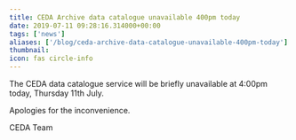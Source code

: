 ```yaml
---
title: CEDA Archive data catalogue unavailable 400pm today
date: 2019-07-11 09:28:16.314000+00:00
tags: ['news']
aliases: ['/blog/ceda-archive-data-catalogue-unavailable-400pm-today']
thumbnail: 
icon: fas circle-info
---
```

The CEDA data catalogue service will be briefly unavailable at 4:00pm today, Thursday 11th July.


Apologies for the inconvenience.


CEDA Team

